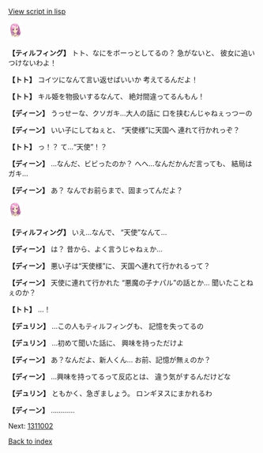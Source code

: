 [View script in lisp](../scripts/1310902.txt)

<img src="../images/units/101411.png" alt="101411.png" height="34"/>

**【ティルフィング】**
トト、なにをボーっとしてるの？
急がないと、
彼女に追いつけないわよ！

**【トト】**
コイツになんて言い返せばいいか
考えてるんだよ！

**【トト】**
キル姫を物扱いするなんて、
絶対間違ってるんもん！

**【ディーン】**
うっせーな、クソガキ…大人の話に
口を挟むんじゃねぇっつーの

**【ディーン】**
いい子にしてねぇと、
“天使様”に天国へ
連れて行かれっぞ？

**【トト】**
っ！？
て…“天使”！？

**【ディーン】**
…なんだ、ビビったのか？
へへ…なんだかんだ言っても、
結局はガキ…

**【ディーン】**
あ？
なんでお前らまで、固まってんだよ？

<img src="../images/units/101411.png" alt="101411.png" height="34"/>

**【ティルフィング】**
いえ…なんで、
“天使”なんて…

**【ディーン】**
は？
昔から、よく言うじゃねぇか…

**【ディーン】**
悪い子は“天使様”に、
天国へ連れて行かれるって？

**【ディーン】**
天使に連れて行かれた
“悪魔の子ナパル”の話とか…
聞いたことねぇのか？

**【トト】**
…！

**【デュリン】**
…この人もティルフィングも、
記憶を失ってるの

**【デュリン】**
…初めて聞いた話に、
興味を持っただけよ

**【ディーン】**
あ？なんだよ、新人くん…
お前、記憶が無ぇのか？

**【ディーン】**
…興味を持ってるって反応とは、
違う気がするんだけどな

**【デュリン】**
ともかく、急ぎましょう。
ロンギヌスにまかれるわ

**【ディーン】**
…………

Next: [1311002](1311002.md)

[Back to index](index.md)
